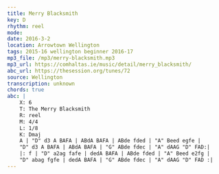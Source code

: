 ```yaml
---
title: Merry Blacksmith
key: D
rhythm: reel
mode: 
date: 2016-3-2
location: Arrowtown Wellington
tags: 2015-16 wellington beginner 2016-17
mp3_file: /mp3/merry-blacksmith.mp3
mp3_url: https://comhaltas.ie/music/detail/merry_blacksmith/
abc_url: https://thesession.org/tunes/72
source: Wellington
transcription: unknown
chords: true
abc: |
    X: 6
    T: The Merry Blacksmith
    R: reel
    M: 4/4
    L: 1/8
    K: Dmaj
    A | "D" d3 A BAFA | ABdA BAFA | ABde fded | "A" Beed egfe |
    "D" d3 A BAFA | ABdA BAFA | "G" ABde fdec | "A" dAAG "D" FAD:|
    |: f | "D" a2ag fafe | dedA BAFA | ABde fded | "A" Beed e2fg |
    "D" abag fgfe | dedA BAFA | "G" ABde fdec | "A" dAAG "D" FAD :|
---
```

